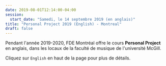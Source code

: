 ```yaml
---
date: 2019-08-01T12:14:00-04:00
session:
  start_date: "Samedi, le 14 septembre 2019 (en anglais)"
title: "Personal Project 2019 (English) - Montreal"
draft: false
---
```


Pendant l'année 2019-2020, FDE Montréal offre le cours **Personal Project** en
anglais, dans les locaux de la faculté de musique de l'université McGill.

Cliquez sur `English` en haut de la page pour plus de détails.
